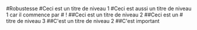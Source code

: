 #Robustesse
#Ceci est un titre de niveau 1
#Ceci est aussi un titre de niveau 1 car il commence par # !
##Ceci est un titre de niveau 2
##Ceci est un # titre de niveau 3
##C'est un titre de niveau 2
##C'est important